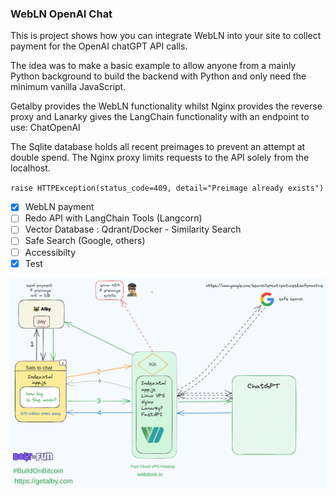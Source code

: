 ### WebLN OpenAI Chat

<p>This is project shows how you can integrate WebLN into your site to collect payment for the OpenAI chatGPT API calls.

The idea was to make a basic example to allow anyone from a mainly Python background to build the backend with Python and only need the minimum vanilla JavaScript.

Getalby provides the WebLN functionality whilst Nginx provides the reverse proxy and Lanarky gives the LangChain functionality with an endpoint to use: ChatOpenAI

The Sqlite database holds all recent preimages to prevent an attempt at double spend. The Nginx proxy limits requests to the API solely from the localhost.</p>

  `raise HTTPException(status_code=409, detail="Preimage already exists")`

* [X] WebLN payment
* [ ] Redo API with LangChain Tools (Langcorn)
* [ ] Vector Database : Qdrant/Docker - Similarity Search
* [ ] Safe Search (Google, others)
* [ ] Accessibilty
* [X] Test

!['flow'](images/sats_chat.png)
